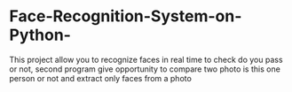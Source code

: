 # Face-Recognition-System-on-Python-
This project allow you to recognize faces in real time to check do you pass or not, second program give opportunity to compare two photo is this one person or not and  extract only faces from a photo
